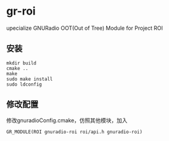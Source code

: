 # gr-roi
upecialize GNURadio OOT(Out of Tree) Module for Project ROI

## 安装

```
mkdir build
cmake ..
make 
sudo make install
sudo ldconfig
```

## 修改配置

修改gnuradioConfig.cmake，仿照其他模块，加入
```
GR_MODULE(ROI gnuradio-roi roi/api.h gnuradio-roi)
```

